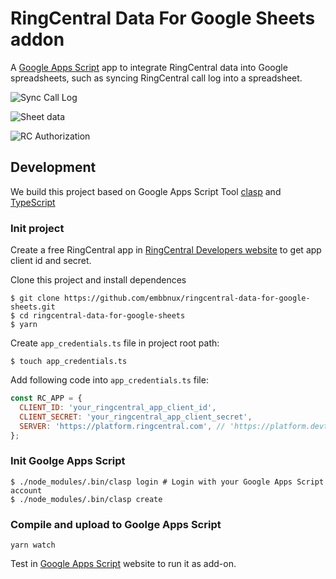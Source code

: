 # RingCentral Data For Google Sheets addon

A [Google Apps Script](https://script.google.com/) app to integrate RingCentral data into Google spreadsheets, such as syncing RingCentral call log into a spreadsheet.

![Sync Call Log](https://user-images.githubusercontent.com/7036536/82349572-de7a0a80-9a2c-11ea-9946-e0e58409b84f.png)

![Sheet data](https://user-images.githubusercontent.com/7036536/82349700-05384100-9a2d-11ea-896a-a1c739b9e12d.png)

![RC Authorization](https://user-images.githubusercontent.com/7036536/82349873-3a449380-9a2d-11ea-9421-40e00e710d1f.png)

## Development

We build this project based on Google Apps Script Tool [clasp](https://developers.google.com/apps-script/guides/clasp) and [TypeScript](https://developers.google.com/apps-script/guides/typescript)

### Init project

Create a free RingCentral app in [RingCentral Developers website](http://developers.ringcentral.com/) to get app client id and secret.

Clone this project and install dependences

```
$ git clone https://github.com/embbnux/ringcentral-data-for-google-sheets.git
$ cd ringcentral-data-for-google-sheets
$ yarn
```

Create `app_credentials.ts` file in project root path:

```
$ touch app_credentials.ts
```

Add following code into `app_credentials.ts` file:

```js
const RC_APP = {
  CLIENT_ID: 'your_ringcentral_app_client_id',
  CLIENT_SECRET: 'your_ringcentral_app_client_secret',
  SERVER: 'https://platform.ringcentral.com', // 'https://platform.devtest.ringcentral.com' for Sandbox Environment
};
```

### Init Goolge Apps Script

```
$ ./node_modules/.bin/clasp login # Login with your Google Apps Script account
$ ./node_modules/.bin/clasp create
```

### Compile and upload to Goolge Apps Script

```
yarn watch
```

Test in [Google Apps Script](https://script.google.com/) website to run it as add-on.
